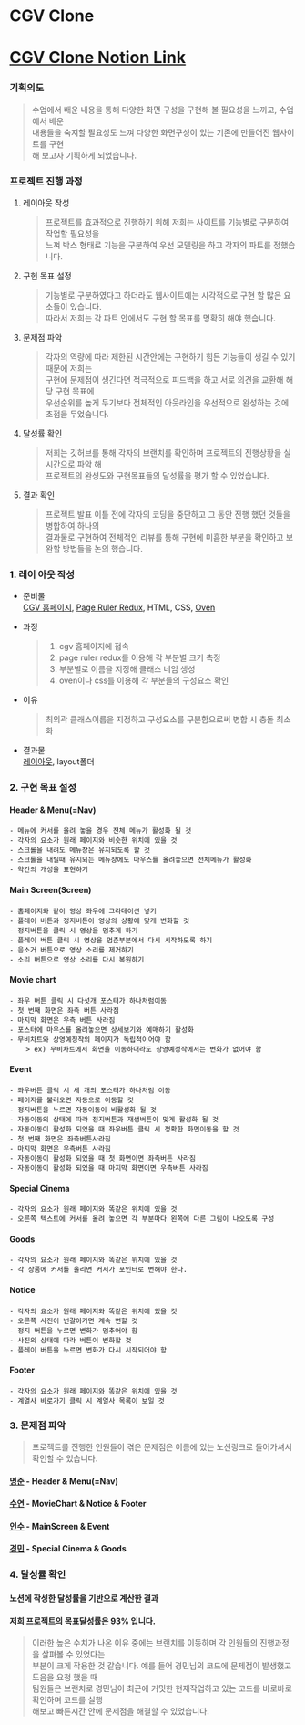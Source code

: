 CGV Clone
=====
[CGV Clone Notion Link](https://www.notion.so/3-de3707e2ced544d58811ac28e8c5fb2a)
=====
### 기획의도
> 수업에서 배운 내용을 통해 다양한 화면 구성을 구현해 볼 필요성을 느끼고, 수업에서 배운   
> 내용들을 숙지할 필요성도 느껴 다양한 화면구성이 있는 기존에 만들어진 웹사이트를 구현   
> 해 보고자 기획하게 되었습니다.

### 프로젝트 진행 과정


1. 레이아웃 작성
	> 프로젝트를 효과적으로 진행하기 위해 저희는 사이트를 기능별로 구분하여 작업할 필요성을   
	> 느껴 박스 형태로 기능을 구분하여 우선 모델링을 하고 각자의 파트를 정했습니다.
2. 구현 목표 설정
	> 기능별로 구분하였다고 하더라도 웹사이트에는 시각적으로 구현 할 많은 요소들이 있습니다.   
	> 따라서 저희는 각 파트 안에서도 구현 할 목표를 명확히 해야 했습니다.
3. 문제점 파악
	> 각자의 역량에 따라 제한된 시간안에는 구현하기 힘든 기능들이 생길 수 있기때문에 저희는   
	> 구현에 문제점이 생긴다면 적극적으로 피드백을 하고 서로 의견을 교환해 해당 구현 목표에   
	> 우선순위를 높게 두기보다 전체적인 아웃라인을 우선적으로 완성하는 것에 초점을 두었습니다.
4. 달성률 확인
	> 저희는 깃허브를 통해 각자의 브랜치를 확인하며 프로젝트의 진행상황을 실시간으로 파악 해   
	> 프로젝트의 완성도와 구현목표들의 달성률을 평가 할 수 있었습니다.
5. 결과 확인
	> 프로젝트 발표 이틀 전에 각자의 코딩을 중단하고 그 동안 진행 했던 것들을 병합하여 하나의   
	> 결과물로 구현하여 전체적인 리뷰를 통해 구현에 미흡한 부분을 확인하고 보완할 방법들을 논의 했습니다.

### 1. 레이 아웃 작성
- 준비물   
[CGV 홈페이지](https://cgv.co.kr/), [Page Ruler Redux](https://chrome.google.com/webstore/detail/page-ruler-redux/giejhjebcalaheckengmchjekofhhmal?hl=ko), HTML, CSS, [Oven](https://ovenapp.io)
 - 과정
	> 1. cgv 홈페이지에 접속
	> 2. page ruler redux를 이용해 각 부분별 크기 측정
	> 3. 부분별로 이름을 지정해 클래스 네임 생성
	> 4. oven이나 css를 이용해 각 부분들의 구성요소 확인

- 이유
	> 최외곽 클래스이름을 지정하고 구성요소를 구분함으로써 병합 시 충돌 최소화
- 결과물   
[레이아웃](https://cottony-property-595.notion.site/8314531d329b492793d0197f28a05c26), layout폴더

### 2. 구현 목표 설정
#### Header & Menu(=Nav)
	- 메뉴에 커서를 올려 놓을 경우 전체 메뉴가 활성화 될 것
	- 각자의 요소가 원래 페이지와 비슷한 위치에 있을 것
	- 스크롤을 내려도 메뉴창은 유지되도록 할 것
	- 스크롤을 내릴때 유지되는 메뉴창에도 마우스를 올려놓으면 전체메뉴가 활성화
	- 약간의 개성을 표현하기
#### Main Screen(Screen)
	- 홈페이지와 같이 영상 좌우에 그라데이션 넣기
	- 플레이 버튼과 정지버튼이 영상의 상황에 맞게 변화할 것
	- 정지버튼을 클릭 시 영상을 멈추게 하기
	- 플레이 버튼 클릭 시 영상을 멈춘부분에서 다시 시작하도록 하기
	- 음소거 버튼으로 영상 소리를 제거하기
	- 소리 버튼으로 영상 소리를 다시 복원하기
#### Movie chart
	- 좌우 버튼 클릭 시 다섯개 포스터가 하나처럼이동
	- 첫 번째 화면은 좌측 버튼 사라짐
	- 마지막 화면은 우측 버튼 사라짐
	- 포스터에 마우스를 올려놓으면 상세보기와 예매하기 활성화
	- 무비차트와 상영예정작의 페이지가 독립적이어야 함
		> ex) 무비차트에서 화면을 이동하더라도 상영예정작에서는 변화가 없어야 함
#### Event
	
	- 좌우버튼 클릭 시 세 개의 포스터가 하나처럼 이동
	- 페이지를 불러오면 자동으로 이동할 것
	- 정지버튼을 누르면 자동이동이 비활성화 될 것
	- 자동이동의 상태에 따라 정지버튼과 재생버튼이 맞게 활성화 될 것
	- 자동이동이 활성화 되었을 때 좌우버튼 클릭 시 정확한 화면이동을 할 것
	- 첫 번째 화면은 좌측버튼사라짐
	- 마지막 화면은 우측버튼 사라짐
	- 자동이동이 활성화 되었을 때 첫 화면이면 좌측버튼 사라짐
	- 자동이동이 활성화 되었을 때 마지막 화면이면 우측버튼 사라짐
	
#### Special Cinema
	- 각자의 요소가 원래 페이지와 똑같은 위치에 있을 것
	- 오른쪽 텍스트에 커서를 올려 놓으면 각 부분마다 왼쪽에 다른 그림이 나오도록 구성


#### Goods
	- 각자의 요소가 원래 페이지와 똑같은 위치에 있을 것
	- 각 상품에 커서를 올리면 커서가 포인터로 변해야 한다.

#### Notice

	- 각자의 요소가 원래 페이지와 똑같은 위치에 있을 것
	- 오른쪽 사진이 번갈아가면 계속 변할 것
	- 정지 버튼을 누르면 변화가 멈추어야 함
	- 사진의 상태에 따라 버튼이 변화할 것
	- 플레이 버튼을 누르면 변화가 다시 시작되어야 함

#### Footer
	- 각자의 요소가 원래 페이지와 똑같은 위치에 있을 것
	- 계열사 바로가기 클릭 시 계열사 목록이 보일 것

### 3. 문제점 파악
> 프로젝트를 진행한 인원들이 겪은 문제점은 이름에 있는 노션링크로 들어가셔서 확인할 수 있습니다.   


#### [명준](https://www.notion.so/ba7d990121524b6a9e2b55dd2b80316b) - Header & Menu(=Nav)
#### [수연](https://www.notion.so/fd776a924d62438789773677599229d4) - MovieChart & Notice & Footer
#### [인수](https://www.notion.so/6f41d2618bb44725a1439ce356d0d526) - MainScreen & Event
#### [경민](https://www.notion.so/5f35f93acab34ce3bdb6430142d4443b) - Special Cinema & Goods

### 4. 달성률 확인
#### 노션에 작성한 달성률을 기반으로 계산한 결과
#### 저희 프로젝트의 목표달성률은 93% 입니다.
>  이러한 높은 수치가 나온 이유 중에는 브랜치를 이동하며 각 인원들의 진행과정을 살펴볼 수 있었다는   
>  부분이 크게 작용한 것 같습니다. 예를 들어 경민님의 코드에 문제점이 발생했고 도움을 요청 했을 때   
>  팀원들은 브랜치로 경민님이 최근에 커밋한 현재작업하고 있는 코드를 바로바로 확인하며 코드를 실행   
>  해보고 빠른시간 안에 문제점을 해결할 수 있었습니다.
